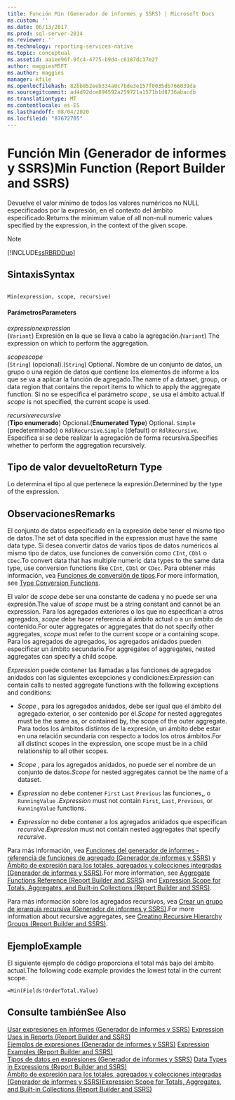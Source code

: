 ```yaml
---
title: Función Min (Generador de informes y SSRS) | Microsoft Docs
ms.custom: ''
ms.date: 06/13/2017
ms.prod: sql-server-2014
ms.reviewer: ''
ms.technology: reporting-services-native
ms.topic: conceptual
ms.assetid: aa1ee96f-9fc4-4775-b9d4-c6187dc37e27
author: maggiesMSFT
ms.author: maggies
manager: kfile
ms.openlocfilehash: 82bb852eeb334a0c7bde3e157f0035db766039da
ms.sourcegitcommit: ad4d92dce894592a259721a1571b1d8736abacdb
ms.translationtype: MT
ms.contentlocale: es-ES
ms.lasthandoff: 08/04/2020
ms.locfileid: "87672705"
---
```

# <a name="min-function-report-builder-and-ssrs"></a><span data-ttu-id="d82c5-102">Función Min (Generador de informes y SSRS)</span><span class="sxs-lookup"><span data-stu-id="d82c5-102">Min Function (Report Builder and SSRS)</span></span>
  <span data-ttu-id="d82c5-103">Devuelve el valor mínimo de todos los valores numéricos no NULL especificados por la expresión, en el contexto del ámbito especificado.</span><span class="sxs-lookup"><span data-stu-id="d82c5-103">Returns the minimum value of all non-null numeric values specified by the expression, in the context of the given scope.</span></span>  
  
> [!NOTE]  
>  [!INCLUDE[ssRBRDDup](../../includes/ssrbrddup-md.md)]  
  
## <a name="syntax"></a><span data-ttu-id="d82c5-104">Sintaxis</span><span class="sxs-lookup"><span data-stu-id="d82c5-104">Syntax</span></span>  
  
```  
  
Min(expression, scope, recursive)  
```  
  
#### <a name="parameters"></a><span data-ttu-id="d82c5-105">Parámetros</span><span class="sxs-lookup"><span data-stu-id="d82c5-105">Parameters</span></span>  
 <span data-ttu-id="d82c5-106">*expression*</span><span class="sxs-lookup"><span data-stu-id="d82c5-106">*expression*</span></span>  
 <span data-ttu-id="d82c5-107">(`Variant`) Expresión en la que se lleva a cabo la agregación.</span><span class="sxs-lookup"><span data-stu-id="d82c5-107">(`Variant`) The expression on which to perform the aggregation.</span></span>  
  
 <span data-ttu-id="d82c5-108">*scope*</span><span class="sxs-lookup"><span data-stu-id="d82c5-108">*scope*</span></span>  
 <span data-ttu-id="d82c5-109">(`String`) (opcional).</span><span class="sxs-lookup"><span data-stu-id="d82c5-109">(`String`) Optional.</span></span> <span data-ttu-id="d82c5-110">Nombre de un conjunto de datos, un grupo o una región de datos que contiene los elementos de informe a los que se va a aplicar la función de agregado.</span><span class="sxs-lookup"><span data-stu-id="d82c5-110">The name of a dataset, group, or data region that contains the report items to which to apply the aggregate function.</span></span> <span data-ttu-id="d82c5-111">Si no se especifica el parámetro *scope* , se usa el ámbito actual.</span><span class="sxs-lookup"><span data-stu-id="d82c5-111">If *scope* is not specified, the current scope is used.</span></span>  
  
 <span data-ttu-id="d82c5-112">*recursive*</span><span class="sxs-lookup"><span data-stu-id="d82c5-112">*recursive*</span></span>  
 <span data-ttu-id="d82c5-113">(**Tipo enumerado**) Opcional.</span><span class="sxs-lookup"><span data-stu-id="d82c5-113">(**Enumerated Type**) Optional.</span></span> <span data-ttu-id="d82c5-114">`Simple` (predeterminado) o `RdlRecursive`.</span><span class="sxs-lookup"><span data-stu-id="d82c5-114">`Simple` (default) or `RdlRecursive`.</span></span> <span data-ttu-id="d82c5-115">Especifica si se debe realizar la agregación de forma recursiva.</span><span class="sxs-lookup"><span data-stu-id="d82c5-115">Specifies whether to perform the aggregation recursively.</span></span>  
  
## <a name="return-type"></a><span data-ttu-id="d82c5-116">Tipo de valor devuelto</span><span class="sxs-lookup"><span data-stu-id="d82c5-116">Return Type</span></span>  
 <span data-ttu-id="d82c5-117">Lo determina el tipo al que pertenece la expresión.</span><span class="sxs-lookup"><span data-stu-id="d82c5-117">Determined by the type of the expression.</span></span>  
  
## <a name="remarks"></a><span data-ttu-id="d82c5-118">Observaciones</span><span class="sxs-lookup"><span data-stu-id="d82c5-118">Remarks</span></span>  
 <span data-ttu-id="d82c5-119">El conjunto de datos especificado en la expresión debe tener el mismo tipo de datos.</span><span class="sxs-lookup"><span data-stu-id="d82c5-119">The set of data specified in the expression must have the same data type.</span></span> <span data-ttu-id="d82c5-120">Si desea convertir datos de varios tipos de datos numéricos al mismo tipo de datos, use funciones de conversión como `CInt`, `CDbl` o `CDec`.</span><span class="sxs-lookup"><span data-stu-id="d82c5-120">To convert data that has multiple numeric data types to the same data type, use conversion functions like `CInt`, `CDbl` or `CDec`.</span></span> <span data-ttu-id="d82c5-121">Para obtener más información, vea [Funciones de conversión de tipos](https://go.microsoft.com/fwlink/?LinkId=96142).</span><span class="sxs-lookup"><span data-stu-id="d82c5-121">For more information, see [Type Conversion Functions](https://go.microsoft.com/fwlink/?LinkId=96142).</span></span>  
  
 <span data-ttu-id="d82c5-122">El valor de *scope* debe ser una constante de cadena y no puede ser una expresión.</span><span class="sxs-lookup"><span data-stu-id="d82c5-122">The value of *scope* must be a string constant and cannot be an expression.</span></span> <span data-ttu-id="d82c5-123">Para los agregados exteriores o los que no especifican a otros agregados, *scope* debe hacer referencia al ámbito actual o a un ámbito de contenido.</span><span class="sxs-lookup"><span data-stu-id="d82c5-123">For outer aggregates or aggregates that do not specify other aggregates, *scope* must refer to the current scope or a containing scope.</span></span> <span data-ttu-id="d82c5-124">Para los agregados de agregados, los agregados anidados pueden especificar un ámbito secundario.</span><span class="sxs-lookup"><span data-stu-id="d82c5-124">For aggregates of aggregates, nested aggregates can specify a child scope.</span></span>  
  
 <span data-ttu-id="d82c5-125">*Expression* puede contener las llamadas a las funciones de agregados anidados con las siguientes excepciones y condiciones:</span><span class="sxs-lookup"><span data-stu-id="d82c5-125">*Expression* can contain calls to nested aggregate functions with the following exceptions and conditions:</span></span>  
  
-   <span data-ttu-id="d82c5-126">*Scope* , para los agregados anidados, debe ser igual que el ámbito del agregado exterior, o ser contenido por él.</span><span class="sxs-lookup"><span data-stu-id="d82c5-126">*Scope* for nested aggregates must be the same as, or contained by, the scope of the outer aggregate.</span></span> <span data-ttu-id="d82c5-127">Para todos los ámbitos distintos de la expresión, un ámbito debe estar en una relación secundaria con respecto a todos los otros ámbitos.</span><span class="sxs-lookup"><span data-stu-id="d82c5-127">For all distinct scopes in the expression, one scope must be in a child relationship to all other scopes.</span></span>  
  
-   <span data-ttu-id="d82c5-128">*Scope* , para los agregados anidados, no puede ser el nombre de un conjunto de datos.</span><span class="sxs-lookup"><span data-stu-id="d82c5-128">*Scope* for nested aggregates cannot be the name of a dataset.</span></span>  
  
-   <span data-ttu-id="d82c5-129">*Expression* no debe contener `First` `Last` `Previous` las funciones,, o `RunningValue` .</span><span class="sxs-lookup"><span data-stu-id="d82c5-129">*Expression* must not contain `First`, `Last`, `Previous`, or `RunningValue` functions.</span></span>  
  
-   <span data-ttu-id="d82c5-130">*Expression* no debe contener a los agregados anidados que especifican *recursive*.</span><span class="sxs-lookup"><span data-stu-id="d82c5-130">*Expression* must not contain nested aggregates that specify *recursive*.</span></span>  
  
 <span data-ttu-id="d82c5-131">Para más información, vea [Funciones del generador de informes - referencia de funciones de agregado &#40;Generador de informes y SSRS&#41;](report-builder-functions-aggregate-functions-reference.md) y [Ámbito de expresión para los totales, agregados y colecciones integradas &#40;Generador de informes y SSRS&#41;](expression-scope-for-totals-aggregates-and-built-in-collections.md).</span><span class="sxs-lookup"><span data-stu-id="d82c5-131">For more information, see [Aggregate Functions Reference &#40;Report Builder and SSRS&#41;](report-builder-functions-aggregate-functions-reference.md) and [Expression Scope for Totals, Aggregates, and Built-in Collections &#40;Report Builder and SSRS&#41;](expression-scope-for-totals-aggregates-and-built-in-collections.md).</span></span>  
  
 <span data-ttu-id="d82c5-132">Para más información sobre los agregados recursivos, vea [Crear un grupo de jerarquía recursiva &#40;Generador de informes y SSRS&#41;](creating-recursive-hierarchy-groups-report-builder-and-ssrs.md).</span><span class="sxs-lookup"><span data-stu-id="d82c5-132">For more information about recursive aggregates, see [Creating Recursive Hierarchy Groups &#40;Report Builder and SSRS&#41;](creating-recursive-hierarchy-groups-report-builder-and-ssrs.md).</span></span>  
  
## <a name="example"></a><span data-ttu-id="d82c5-133">Ejemplo</span><span class="sxs-lookup"><span data-stu-id="d82c5-133">Example</span></span>  
 <span data-ttu-id="d82c5-134">El siguiente ejemplo de código proporciona el total más bajo del ámbito actual.</span><span class="sxs-lookup"><span data-stu-id="d82c5-134">The following code example provides the lowest total in the current scope.</span></span>  
  
```  
=Min(Fields!OrderTotal.Value)  
```  
  
## <a name="see-also"></a><span data-ttu-id="d82c5-135">Consulte también</span><span class="sxs-lookup"><span data-stu-id="d82c5-135">See Also</span></span>  
 <span data-ttu-id="d82c5-136">[Usar expresiones en informes &#40;Generador de informes y SSRS&#41;](expression-uses-in-reports-report-builder-and-ssrs.md) </span><span class="sxs-lookup"><span data-stu-id="d82c5-136">[Expression Uses in Reports &#40;Report Builder and SSRS&#41;](expression-uses-in-reports-report-builder-and-ssrs.md) </span></span>  
 <span data-ttu-id="d82c5-137">[Ejemplos de expresiones &#40;Generador de informes y SSRS&#41;](expression-examples-report-builder-and-ssrs.md) </span><span class="sxs-lookup"><span data-stu-id="d82c5-137">[Expression Examples &#40;Report Builder and SSRS&#41;](expression-examples-report-builder-and-ssrs.md) </span></span>  
 <span data-ttu-id="d82c5-138">[Tipos de datos en expresiones &#40;Generador de informes y SSRS&#41;](expressions-report-builder-and-ssrs.md) </span><span class="sxs-lookup"><span data-stu-id="d82c5-138">[Data Types in Expressions &#40;Report Builder and SSRS&#41;](expressions-report-builder-and-ssrs.md) </span></span>  
 [<span data-ttu-id="d82c5-139">Ámbito de expresión para los totales, agregados y colecciones integradas &#40;Generador de informes y SSRS&#41;</span><span class="sxs-lookup"><span data-stu-id="d82c5-139">Expression Scope for Totals, Aggregates, and Built-in Collections &#40;Report Builder and SSRS&#41;</span></span>](expression-scope-for-totals-aggregates-and-built-in-collections.md)  
  
  
